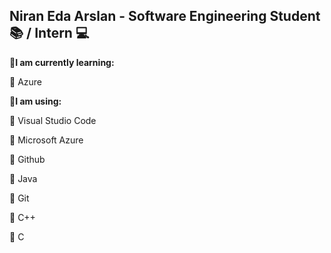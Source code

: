 ## **Niran Eda Arslan -  Software Engineering Student :books: / Intern :computer:** ##



:red_circle:**I am currently learning:** 


:small_blue_diamond:
Azure 

:red_circle:**I am using:**

:small_blue_diamond:
Visual Studio Code

:small_blue_diamond:
Microsoft Azure

:small_blue_diamond:
Github

:small_blue_diamond:
Java

:small_blue_diamond:
Git

:small_blue_diamond:
C++

:small_blue_diamond:
C


